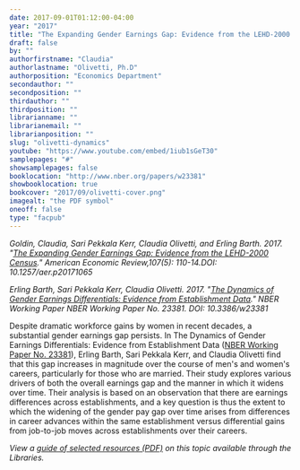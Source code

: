 ```yaml
---
date: 2017-09-01T01:12:00-04:00
year: "2017"
title: "The Expanding Gender Earnings Gap: Evidence from the LEHD-2000 Census"
draft: false
by: ""
authorfirstname: "Claudia"
authorlastname: "Olivetti, Ph.D"
authorposition: "Economics Department"
secondauthor: ""
secondposition: ""
thirdauthor: ""
thirdposition: ""
librarianname: ""
librarianemail: ""
librarianposition: ""
slug: "olivetti-dynamics"
youtube: "https://www.youtube.com/embed/1iub1sGeT30"
samplepages: "#"
showsamplepages: false
booklocation: "http://www.nber.org/papers/w23381"
showbooklocation: true
bookcover: "2017/09/olivetti-cover.png"
imagealt: "the PDF symbol"
oneoff: false
type: "facpub"
---
```


<em>Goldin, Claudia, Sari Pekkala Kerr, Claudia Olivetti, and Erling Barth. 2017. "<a href="http://www.nber.org/papers/w23381">The Expanding Gender Earnings Gap: Evidence from the LEHD-2000 Census</a>." American Economic Review,107(5): 110-14.DOI: 10.1257/aer.p20171065

Erling Barth, Sari Pekkala Kerr, Claudia Olivetti. 2017. "<a href="https://www.aeaweb.org/articles?id=10.1257/aer.p20171065">The Dynamics of Gender Earnings Differentials: Evidence from Establishment Data</a>." NBER Working Paper NBER Working Paper No. 23381. DOI: 10.3386/w23381</em>

Despite dramatic workforce gains by women in recent decades, a substantial gender earnings gap persists. In The Dynamics of Gender Earnings Differentials: Evidence from Establishment Data (<a href="http://www.nber.org/papers/w23381">NBER Working Paper No. 23381</a>), Erling Barth, Sari Pekkala Kerr, and Claudia Olivetti find that this gap increases in magnitude over the course of men's and women's careers, particularly for those who are married. Their study explores various drivers of both the overall earnings gap and the manner in which it widens over time. Their analysis is based on an observation that there are earnings differences across establishments, and a key question is thus the extent to which the widening of the gender pay gap over time arises from differences in career advances within the same establishment versus differential gains from job-to-job moves across establishments over their careers.

<em>View a <a href="http://library.bc.edu/images/facpub/2017/09/olivetti_guide.pdf">guide of selected resources (PDF)</a> on this topic available through the Libraries. </em>
